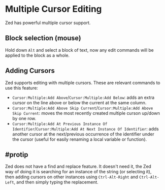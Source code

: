 Multiple Cursor Editing
=======================
Zed has powerful multiple cursor support.

Block selection (mouse)
-----------------------
Hold down `Alt` and select a block of text, now any edit commands will be
applied to the block as a whole.

Adding Cursors
--------------
Zed supports editing with multiple cursors. These are relevant commands to use this feature:

* `Cursor:Multiple:Add Above`/`Cursor:Multiple:Add Below`: adds an extra cursor on the line above or below the current at the same column.
* `Cursor:Multiple:Add Above Skip Current`/`Cursor:Multiple:Add Above Skip Current`: moves the most recently created multiple curson up/down by one row.
* `Cursor:Multiple:Add At Previous Instance Of Identifier`/`Cursor:Multiple:Add At Next Instance Of Identifier`: adds another cursor at the next/previous occurrence of the identifier under the cursor (useful for easily renaming a local variable or function).

#protip
-------

Zed does not have a find and replace feature. It doesn't need it, the Zed way
of doing it is searching for an instance of the string (or selecting it), then
adding cursors on other instances using `Ctrl-Alt-Right` and `Ctrl-Alt-Left`,
and then simply typing the replacement.

